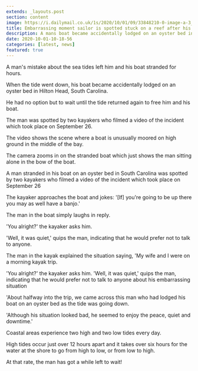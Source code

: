 ```yaml
---
extends: _layouts.post
section: content
image: https://i.dailymail.co.uk/1s/2020/10/01/09/33848210-0-image-a-3_1601540996841.jpg 
title: Embarrassing moment sailor is spotted stuck on a reef after his boat gets stranded by falling tide 
description: A mans boat became accidentally lodged on an oyster bed in South Carolina. He was spotted by who kayakers who filmed a video of the incident which took place on September 26. 
date: 2020-10-01-10-18-56 
categories: [latest, news] 
featured: true 
--- 
```

A man's mistake about the sea tides left him and his boat stranded for hours.  

When the tide went down, his boat became accidentally lodged on an oyster bed in Hilton Head, South Carolina. 

He had no option but to wait until the tide returned again to free him and his boat. 

The man was spotted by two kayakers who filmed a video of the incident which took place on September 26.  

The video shows the scene where a boat is unusually moored on high ground in the middle of the bay.

The camera zooms in on the stranded boat which just shows the man sitting alone in the bow of the boat.

A man stranded in his boat on an oyster bed in South Carolina was spotted by two kayakers who filmed a video of the incident which took place on September 26

The kayaker approaches the boat and jokes: '[If] you're going to be up there you may as well have a banjo.'

The man in the boat simply laughs in reply.  

'You alright?' the kayaker asks him. 

'Well, it was quiet,' quips the man, indicating that he would prefer not to talk to anyone.

The man in the kayak explained the situation saying, 'My wife and I were on a morning kayak trip.  

'You alright?' the kayaker asks him. 'Well, it was quiet,' quips the man, indicating that he would prefer not to talk to anyone about his embarrassing situation 

'About halfway into the trip, we came across this man who had lodged his boat on an oyster bed as the tide was going down.  

'Although his situation looked bad, he seemed to enjoy the peace, quiet and downtime.' 

Coastal areas experience two high and two low tides every day.

High tides occur just over 12 hours apart and it takes over six hours for the water at the shore to go from high to low, or from low to high.

At that rate, the man has got a while left to wait!    

